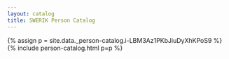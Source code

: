 ```yaml
---
layout: catalog
title: SWERIK Person Catalog
---
```

{% assign p = site.data._person-catalog.i-LBM3Az1PKbJiuDyXhKPoS9 %}
{% include person-catalog.html p=p %}

